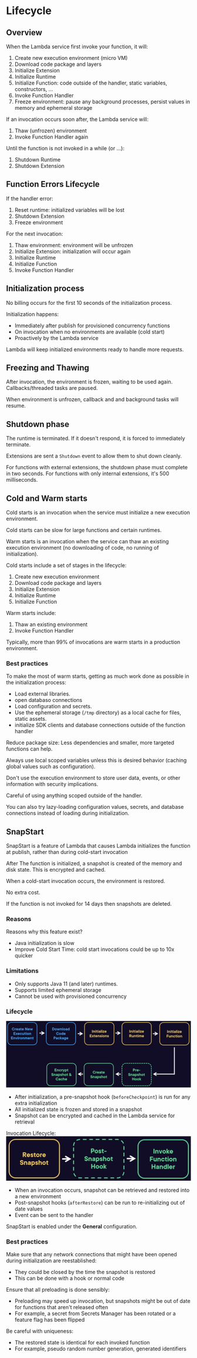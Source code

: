 # Lifecycle

## Overview

When the Lambda service first invoke your function, it will:
1. Create new execution environment (micro VM)
2. Download code package and layers
3. Initialize Extension
4. Initialize Runtime
5. Initialize Function: code outside of the handler, static variables, constructors, ...
6. Invoke Function Handler
7. Freeze environment: pause any background processes, persist values in memory and ephemeral storage

If an invocation occurs soon after, the Lambda service will:
1. Thaw (unfrozen) environment
2. Invoke Function Handler again

Until the function is not invoked in a while (or ...):
1. Shutdown Runtime
2. Shutdown Extension


## Function Errors Lifecycle

If the handler error:
1. Reset runtime: initialized variables will be lost
2. Shutdown Extension
3. Freeze environment

For the next invocation:
1. Thaw environment: environment will be unfrozen
2. Initialize Extension: initialization will occur again
3. Initialize Runtime
4. Initialize Function
5. Invoke Function Handler


## Initialization process

No billing occurs for the first 10 seconds of the initialization process.

Initialization happens:
- Immediately after publish for provisioned concurrency functions
- On invocation when no environments are available (cold start)
- Proactively by the Lambda service

Lambda will keep initialized environments ready to handle more requests.


## Freezing and Thawing

After invocation, the environment is frozen, waiting to be used again. Callbacks/threaded tasks are paused.

When environment is unfrozen, callback and and background tasks will resume.


## Shutdown phase

The runtime is terminated. If it doesn't respond, it is forced to immediately terminate.

Extensions are sent a `Shutdown` event to allow them to shut down cleanly.

For functions with external extensions, the shutdown phase must complete in two seconds. For functions with only internal extensions, it's 500 milliseconds.


## Cold and Warm starts

Cold starts is an invocation when the service must initialize a new execution environment.

Cold starts can be slow for large functions and certain runtimes.

Warm starts is an invocation when the service can thaw an existing execution environment (no downloading of code, no running of initialization).

Cold starts include a set of stages in the lifecycle:
1. Create new execution environment
2. Download code package and layers
3. Initialize Extension
4. Initialize Runtime
5. Initialize Function

Warm starts include:
1. Thaw an existing environment
2. Invoke Function Handler

Typically, more than 99% of invocations are warm starts in a production environment.


### Best practices

To make the most of warm starts, getting as much work done as possible in the initialization process:
- Load external libraries.
- open databaso connections
- Load configuration and secrets.
- Use the ephemeral storage (`/tmp` directory) as a local cache for files, static assets.
- initialize SDK clients and database connections outside of the function handler

Reduce package size: Less dependencies and smaller, more targeted functions can help.

Always use local scoped variables unless this is desired behavior (caching global values such as configuration).

Don't use the execution environment to store user data, events, or other information with security implications.

Careful of using anything scoped outside of the handler.

You can also try lazy-loading configuration values, secrets, and database connections instead of loading during initialization.


## SnapStart

SnapStart is a feature of Lambda that causes Lambda initializes the function at publish, rather than during cold-start invocation

After The function is initialized, a snapshot is created of the memory and disk state. This is encrypted and cached.

When a cold-start invocation occurs, the environment is restored.

No extra cost.

If the function is not invoked for 14 days then snapshots are deleted.


### Reasons
Reasons why this feature exist?
- Java initialization is slow
- Improve Cold Start Time: cold start invocations could be up to 10x quicker


### Limitations
- Only supports Java 11 (and later) runtimes.
- Supports limited ephemeral storage
- Cannot be used with provisioned concurrency

### Lifecycle

![](./images/snapstart-lifecycle.png)

- After initialization, a pre-snapshot hook (`beforeCheckpoint`) is run for any extra initialization
- All initialized state is frozen and stored in a snapshot
- Snapshot can be encrypted and cached in the Lambda service for retrieval

Invocation Lifecycle:
![](./images/snapstart-invoke.png)
- When an invocation occurs, snapshot can be retrieved and restored into a new environment
- Post-snapshot hooks (`afterRestore`) can be run to re-initializing out of date values
- Event can be sent to the handler

SnapStart is enabled under the **General** configuration.

### Best practices

Make sure that any network connections that might have been opened
during initialization are reestablished:
- They could be closed by the time the snapshot is restored
- This can be done with a hook or normal code

Ensure that all preloading is done sensibly:
- Preloading may speed up invocation, but snapshots might be out of date for functions that aren't released often
- For example, a secret from Secrets Manager has been rotated or a feature flag has been flipped

Be careful with uniqueness:
- The restored state is identical for each invoked function
- For example, pseudo random number generation, generated identifiers